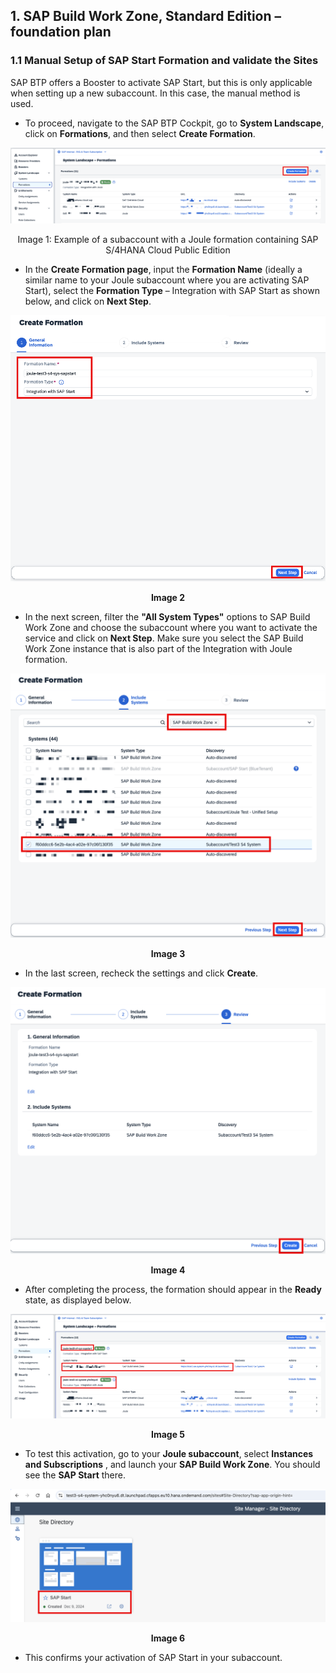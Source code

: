 ## 1. SAP Build Work Zone, Standard Edition – foundation plan 
 
### 1.1 Manual Setup of SAP Start Formation and validate the Sites 

SAP BTP offers a Booster to activate SAP Start, but this is only applicable when setting up a new subaccount. In this case, the manual method is used.
- To proceed, navigate to the SAP BTP Cockpit, go to **System Landscape**, click on **Formations**, and then select **Create Formation**. 

![Formation](images/2.png)
<p align="center">Image 1: Example of a subaccount with a Joule formation containing SAP S/4HANA Cloud Public Edition</p>

- In the **Create Formation page**, input the **Formation Name** (ideally a similar name to your Joule subaccount where you are activating SAP Start), select the **Formation Type** – Integration with SAP Start as shown below, and click on **Next Step**.

![Create formation](images/3.png)

**<p align="center"> Image 2 </p>**

- In the next screen, filter the **"All System Types"** options to SAP Build Work Zone and choose the subaccount where you want to activate the service and click on **Next Step**. Make sure you select the SAP Build Work Zone instance that is also part of the Integration with Joule formation. 

![Create formation 2](images/4.png)

**<p align="center"> Image 3 </p>**

- In the last screen, recheck the settings and click **Create**.

![Create formation 3](images/5.png)

**<p align="center"> Image 4 </p>**


- After completing the process, the formation should appear in the **Ready** state, as displayed below.

![System Landscape](images/6.png)

**<p align="center"> Image 5 </p>**


- To test this activation, go to your **Joule subaccount**, select **Instances and Subscriptions** , and launch your **SAP Build Work Zone**. You should see the **SAP Start** there.

![Site directory](images/7.png)

**<p align="center"> Image 6 </p>**


- This confirms your activation of SAP Start in your subaccount.
